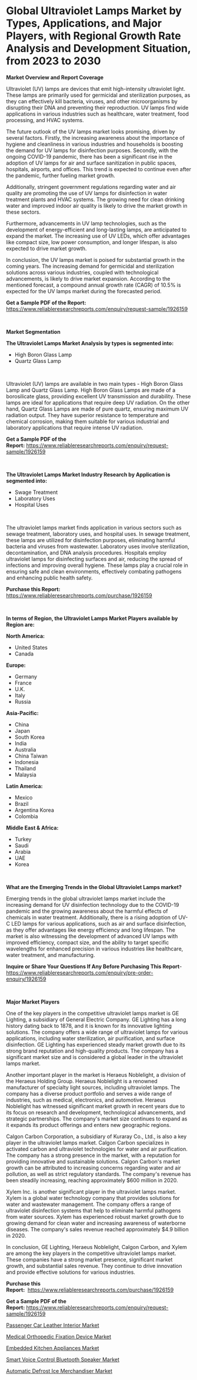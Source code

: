 <p><h1>Global Ultraviolet Lamps Market by Types, Applications, and Major Players, with Regional Growth Rate Analysis and Development Situation, from 2023 to 2030</h1></p><p><strong>Market Overview and Report Coverage</strong></p>
<p><p>Ultraviolet (UV) lamps are devices that emit high-intensity ultraviolet light. These lamps are primarily used for germicidal and sterilization purposes, as they can effectively kill bacteria, viruses, and other microorganisms by disrupting their DNA and preventing their reproduction. UV lamps find wide applications in various industries such as healthcare, water treatment, food processing, and HVAC systems.</p><p>The future outlook of the UV lamps market looks promising, driven by several factors. Firstly, the increasing awareness about the importance of hygiene and cleanliness in various industries and households is boosting the demand for UV lamps for disinfection purposes. Secondly, with the ongoing COVID-19 pandemic, there has been a significant rise in the adoption of UV lamps for air and surface sanitization in public spaces, hospitals, airports, and offices. This trend is expected to continue even after the pandemic, further fueling market growth.</p><p>Additionally, stringent government regulations regarding water and air quality are promoting the use of UV lamps for disinfection in water treatment plants and HVAC systems. The growing need for clean drinking water and improved indoor air quality is likely to drive the market growth in these sectors.</p><p>Furthermore, advancements in UV lamp technologies, such as the development of energy-efficient and long-lasting lamps, are anticipated to expand the market. The increasing use of UV LEDs, which offer advantages like compact size, low power consumption, and longer lifespan, is also expected to drive market growth.</p><p>In conclusion, the UV lamps market is poised for substantial growth in the coming years. The increasing demand for germicidal and sterilization solutions across various industries, coupled with technological advancements, is likely to drive market expansion. According to the mentioned forecast, a compound annual growth rate (CAGR) of 10.5% is expected for the UV lamps market during the forecasted period.</p></p>
<p><strong>Get a Sample PDF of the Report:</strong> <a href="https://www.reliableresearchreports.com/enquiry/request-sample/1926159">https://www.reliableresearchreports.com/enquiry/request-sample/1926159</a></p>
<p>&nbsp;</p>
<p><strong>Market Segmentation</strong></p>
<p><strong>The Ultraviolet Lamps Market Analysis by types is segmented into:</strong></p>
<p><ul><li>High Boron Glass Lamp</li><li>Quartz Glass Lamp</li></ul></p>
<p>&nbsp;</p>
<p><p>Ultraviolet (UV) lamps are available in two main types - High Boron Glass Lamp and Quartz Glass Lamp. High Boron Glass Lamps are made of a borosilicate glass, providing excellent UV transmission and durability. These lamps are ideal for applications that require deep UV radiation. On the other hand, Quartz Glass Lamps are made of pure quartz, ensuring maximum UV radiation output. They have superior resistance to temperature and chemical corrosion, making them suitable for various industrial and laboratory applications that require intense UV radiation.</p></p>
<p><strong>Get a Sample PDF of the Report:</strong>&nbsp;<a href="https://www.reliableresearchreports.com/enquiry/request-sample/1926159">https://www.reliableresearchreports.com/enquiry/request-sample/1926159</a></p>
<p>&nbsp;</p>
<p><strong>The Ultraviolet Lamps Market Industry Research by Application is segmented into:</strong></p>
<p><ul><li>Swage Treatment</li><li>Laboratory Uses</li><li>Hospital Uses</li></ul></p>
<p>&nbsp;</p>
<p><p>The ultraviolet lamps market finds application in various sectors such as sewage treatment, laboratory uses, and hospital uses. In sewage treatment, these lamps are utilized for disinfection purposes, eliminating harmful bacteria and viruses from wastewater. Laboratory uses involve sterilization, decontamination, and DNA analysis procedures. Hospitals employ ultraviolet lamps for disinfecting surfaces and air, reducing the spread of infections and improving overall hygiene. These lamps play a crucial role in ensuring safe and clean environments, effectively combating pathogens and enhancing public health safety.</p></p>
<p><strong>Purchase this Report:</strong>&nbsp; <a href="https://www.reliableresearchreports.com/purchase/1926159">https://www.reliableresearchreports.com/purchase/1926159</a></p>
<p>&nbsp;</p>
<p><strong>In terms of Region, the Ultraviolet Lamps Market Players available by Region are:</strong></p>
<p>
    <p> <strong> North America: </strong>
        <ul>
            <li>United States</li>
            <li>Canada</li>
        </ul>
        </p> 
    <p> <strong> Europe: </strong>
        <ul>
            <li>Germany</li>
            <li>France</li>
            <li>U.K.</li>
            <li>Italy</li>
            <li>Russia</li>
        </ul>
        </p> 
    <p> <strong> Asia-Pacific: </strong>
        <ul>
            <li>China</li>
            <li>Japan</li>
            <li>South Korea</li>
            <li>India</li>
            <li>Australia</li>
            <li>China Taiwan</li>
            <li>Indonesia</li>
            <li>Thailand</li>
            <li>Malaysia</li>
        </ul>
        </p> 
    <p> <strong> Latin America: </strong>
        <ul>
            <li>Mexico</li>
            <li>Brazil</li>
            <li>Argentina Korea</li>
            <li>Colombia</li>
        </ul>
        </p> 
    <p> <strong> Middle East & Africa: </strong>
        <ul>
            <li>Turkey</li>
            <li>Saudi</li>
            <li>Arabia</li>
            <li>UAE</li>
            <li>Korea</li>
        </ul>
    </p>
    </p>
<p>&nbsp;</p>
<p><strong>What are the Emerging Trends in the Global Ultraviolet Lamps market?</strong></p>
<p><p>Emerging trends in the global ultraviolet lamps market include the increasing demand for UV disinfection technology due to the COVID-19 pandemic and the growing awareness about the harmful effects of chemicals in water treatment. Additionally, there is a rising adoption of UV-C LED lamps for various applications, such as air and surface disinfection, as they offer advantages like energy efficiency and long lifespan. The market is also witnessing the development of advanced UV lamps with improved efficiency, compact size, and the ability to target specific wavelengths for enhanced precision in various industries like healthcare, water treatment, and manufacturing.</p></p>
<p><strong>Inquire or Share Your Questions If Any Before Purchasing This Report</strong>- <a href="https://www.reliableresearchreports.com/enquiry/pre-order-enquiry/1926159">https://www.reliableresearchreports.com/enquiry/pre-order-enquiry/1926159</a></p>
<p>&nbsp;</p>
<p><strong>Major Market Players</strong></p>
<p><p>One of the key players in the competitive ultraviolet lamps market is GE Lighting, a subsidiary of General Electric Company. GE Lighting has a long history dating back to 1878, and it is known for its innovative lighting solutions. The company offers a wide range of ultraviolet lamps for various applications, including water sterilization, air purification, and surface disinfection. GE Lighting has experienced steady market growth due to its strong brand reputation and high-quality products. The company has a significant market size and is considered a global leader in the ultraviolet lamps market.</p><p>Another important player in the market is Heraeus Noblelight, a division of the Heraeus Holding Group. Heraeus Noblelight is a renowned manufacturer of specialty light sources, including ultraviolet lamps. The company has a diverse product portfolio and serves a wide range of industries, such as medical, electronics, and automotive. Heraeus Noblelight has witnessed significant market growth in recent years due to its focus on research and development, technological advancements, and strategic partnerships. The company's market size continues to expand as it expands its product offerings and enters new geographic regions.</p><p>Calgon Carbon Corporation, a subsidiary of Kuraray Co., Ltd., is also a key player in the ultraviolet lamps market. Calgon Carbon specializes in activated carbon and ultraviolet technologies for water and air purification. The company has a strong presence in the market, with a reputation for providing innovative and sustainable solutions. Calgon Carbon's market growth can be attributed to increasing concerns regarding water and air pollution, as well as strict regulatory standards. The company's revenue has been steadily increasing, reaching approximately $600 million in 2020.</p><p>Xylem Inc. is another significant player in the ultraviolet lamps market. Xylem is a global water technology company that provides solutions for water and wastewater management. The company offers a range of ultraviolet disinfection systems that help to eliminate harmful pathogens from water sources. Xylem has experienced robust market growth due to growing demand for clean water and increasing awareness of waterborne diseases. The company's sales revenue reached approximately $4.9 billion in 2020.</p><p>In conclusion, GE Lighting, Heraeus Noblelight, Calgon Carbon, and Xylem are among the key players in the competitive ultraviolet lamps market. These companies have a strong market presence, significant market growth, and substantial sales revenue. They continue to drive innovation and provide effective solutions for various industries.</p></p>
<p><strong>Purchase this Report:</strong>&nbsp;&nbsp;<a href="https://www.reliableresearchreports.com/purchase/1926159">https://www.reliableresearchreports.com/purchase/1926159</a></p>
<p></p>
<p><strong>Get a Sample PDF of the Report:</strong>&nbsp;<a href="https://www.reliableresearchreports.com/enquiry/request-sample/1926159">https://www.reliableresearchreports.com/enquiry/request-sample/1926159</a></p>
<p><p><a href="https://medium.com/@jaydonhyatt2023/passenger-car-leather-interior-market-the-key-to-successful-business-strategy-forecast-till-2030-7f26229a1bab">Passenger Car Leather Interior Market</a></p><p><a href="https://medium.com/@coltruecker/medical-orthopedic-fixation-device-market-share-evolution-and-market-growth-trends-2023-2030-089c1f1e8f61">Medical Orthopedic Fixation Device Market</a></p><p><a href="https://medium.com/@kellielakin_97357/embedded-kitchen-appliances-market-focuses-on-market-share-size-and-projected-forecast-till-2030-bb6285439187">Embedded Kitchen Appliances Market</a></p><p><a href="https://medium.com/@juananienow/smart-voice-control-bluetooth-speaker-market-outlook-industry-overview-and-forecast-2023-to-2030-e155a050268e">Smart Voice Control Bluetooth Speaker Market</a></p><p><a href="https://medium.com/@irmaabshire/automatic-defrost-ice-merchandiser-market-size-reveals-the-best-marketing-channels-in-global-980c4fc8c9c2">Automatic Defrost Ice Merchandiser Market</a></p></p>